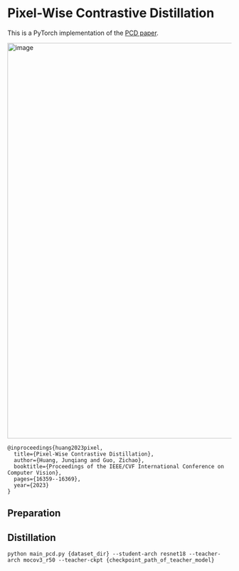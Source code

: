 # Pixel-Wise Contrastive Distillation
This is a PyTorch implementation of the [PCD paper](https://arxiv.org/abs/2211.00218).

<img width="888" alt="image" src="https://github.com/allo-rene/pcd/assets/52401315/f1a00dd3-5d3a-42f7-ad4c-e0273b3180f6">

```
@inproceedings{huang2023pixel,
  title={Pixel-Wise Contrastive Distillation},
  author={Huang, Junqiang and Guo, Zichao},
  booktitle={Proceedings of the IEEE/CVF International Conference on Computer Vision},
  pages={16359--16369},
  year={2023}
}
```

## Preparation

## Distillation
```
python main_pcd.py {dataset_dir} --student-arch resnet18 --teacher-arch mocov3_r50 --teacher-ckpt {checkpoint_path_of_teacher_model} 
```
